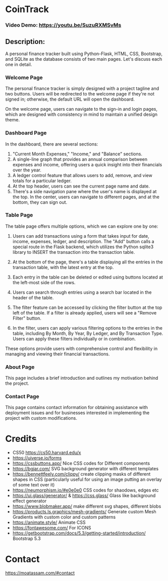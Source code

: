 # CoinTrack
### Video Demo:  <https://youtu.be/SuzuRXMSvMs>
## Description:
A personal finance tracker built using Python-Flask, HTML, CSS, Bootstrap, and SQLite as the database consists of two main pages. Let's discuss each one in detail.
### Welcome Page
The personal finance tracker is simply designed with a project tagline and two buttons. Users will be redirected to the welcome page if they're not signed in; otherwise, the default URL will open the dashboard.

On the welcome page, users can navigate to the sign-in and login pages, which are designed with consistency in mind to maintain a unified design theme.
### Dashboard Page
In the dashboard, there are several sections:

1. "Current Month Expenses," "Income," and "Balance" sections.
2. A single-line graph that provides an annual comparison between expenses and income, offering users a quick insight into their financials over the year.
3. A ledger control feature that allows users to add, remove, and view totals for a particular ledger.
4. At the top header, users can see the current page name and date.
5. There's a side navigation pane where the user's name is displayed at the top. In the center, users can navigate to different pages, and at the bottom, they can sign out.
### Table Page
The table page offers multiple options, which we can explore one by one:

1. Users can add transactions using a form that takes input for date, income, expenses, ledger, and description. The "Add" button calls a special route in the Flask backend, which utilizes the Python sqlite3 library to INSERT the transaction into the transaction table.

2. At the bottom of the page, there's a table displaying all the entries in the transaction table, with the latest entry at the top.

3. Each entry in the table can be deleted or edited using buttons located at the left-most side of the rows.

4. Users can search through entries using a search bar located in the header of the table.

5. The filter feature can be accessed by clicking the filter button at the top left of the table. If a filter is already applied, users will see a "Remove Filter" button.

6. In the filter, users can apply various filtering options to the entries in the table, including By Month, By Year, By Ledger, and By Transaction Type. Users can apply these filters individually or in combination.

These options provide users with comprehensive control and flexibility in managing and viewing their financial transactions.

### About Page
This page includes a brief introduction and outlines my motivation behind the project.

### Contact Page
This page contains contact information for obtaining assistance with deployment issues and for businesses interested in implementing the project with custom modifications.

 # Credits
- CS50 https://cs50.harvard.edu/x
- https://uiverse.io/forms
- https://cssbuttons.app/ Nice CSS codes for Different components
- https://bgjar.com/ SVG background generator with different templates
- https://bennettfeely.com/clippy/  create clipping masks of different shapes in CSS (particularly useful for using an image putting an overlay of some text over it)
- https://neumorphism.io/#e0e0e0 CSS codes for shaodows, edges etc
- https://ui.glass/generator/  & https://css.glass/ Glass like background effect generator
- https://www.blobmaker.app/ make different svg shapes, different blobs
- https://products.ls.graphics/mesh-gradients/ Generate custom Mesh Gradients with custom color and custom patterns
- https://animate.style/ Animate CSS
- https://fontawesome.com/ For ICONS
- https://getbootstrap.com/docs/5.3/getting-started/introduction/ Bootstrap 5.3
# Contact
https://moatassam.com/#contact
